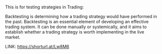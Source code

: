 This is for testing strategies in Trading:

Backtesting is determining how a trading strategy would have performed in the past. Backtesting is an essential element of developing an effective trading system. It can be done manually or systemically, and it aims to establish whether a trading strategy is worth implementing in the live market.

LINK:
https://shorturl.at/Lw8M6
